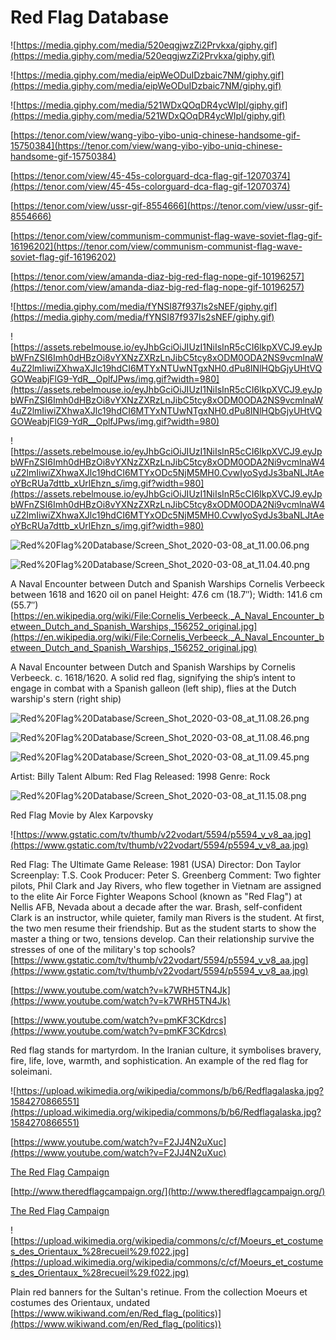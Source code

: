 # Red Flag Database

![https://media.giphy.com/media/520eqgjwzZi2Prvkxa/giphy.gif](https://media.giphy.com/media/520eqgjwzZi2Prvkxa/giphy.gif)

![https://media.giphy.com/media/eipWeODuIDzbaic7NM/giphy.gif](https://media.giphy.com/media/eipWeODuIDzbaic7NM/giphy.gif)

![https://media.giphy.com/media/521WDxQOqDR4ycWIpl/giphy.gif](https://media.giphy.com/media/521WDxQOqDR4ycWIpl/giphy.gif)

[https://tenor.com/view/wang-yibo-yibo-uniq-chinese-handsome-gif-15750384](https://tenor.com/view/wang-yibo-yibo-uniq-chinese-handsome-gif-15750384)

[https://tenor.com/view/45-45s-colorguard-dca-flag-gif-12070374](https://tenor.com/view/45-45s-colorguard-dca-flag-gif-12070374)

[https://tenor.com/view/ussr-gif-8554666](https://tenor.com/view/ussr-gif-8554666)

[https://tenor.com/view/communism-communist-flag-wave-soviet-flag-gif-16196202](https://tenor.com/view/communism-communist-flag-wave-soviet-flag-gif-16196202)

[https://tenor.com/view/amanda-diaz-big-red-flag-nope-gif-10196257](https://tenor.com/view/amanda-diaz-big-red-flag-nope-gif-10196257)

![https://media.giphy.com/media/fYNSI87f937Is2sNEF/giphy.gif](https://media.giphy.com/media/fYNSI87f937Is2sNEF/giphy.gif)

![https://assets.rebelmouse.io/eyJhbGciOiJIUzI1NiIsInR5cCI6IkpXVCJ9.eyJpbWFnZSI6Imh0dHBzOi8vYXNzZXRzLnJibC5tcy8xODM0ODA2NS9vcmlnaW4uZ2lmIiwiZXhwaXJlc19hdCI6MTYxNTUwNTgxNH0.dPu8INlHQbGjyUHtVQGOWeabjFlG9-YdR__OplfJPws/img.gif?width=980](https://assets.rebelmouse.io/eyJhbGciOiJIUzI1NiIsInR5cCI6IkpXVCJ9.eyJpbWFnZSI6Imh0dHBzOi8vYXNzZXRzLnJibC5tcy8xODM0ODA2NS9vcmlnaW4uZ2lmIiwiZXhwaXJlc19hdCI6MTYxNTUwNTgxNH0.dPu8INlHQbGjyUHtVQGOWeabjFlG9-YdR__OplfJPws/img.gif?width=980)

![https://assets.rebelmouse.io/eyJhbGciOiJIUzI1NiIsInR5cCI6IkpXVCJ9.eyJpbWFnZSI6Imh0dHBzOi8vYXNzZXRzLnJibC5tcy8xODM0ODA2Ni9vcmlnaW4uZ2lmIiwiZXhwaXJlc19hdCI6MTYxODc5NjM5MH0.CvwIyoSydJs3baNLJtAeoYBcRUa7dttb_xUrlEhzn_s/img.gif?width=980](https://assets.rebelmouse.io/eyJhbGciOiJIUzI1NiIsInR5cCI6IkpXVCJ9.eyJpbWFnZSI6Imh0dHBzOi8vYXNzZXRzLnJibC5tcy8xODM0ODA2Ni9vcmlnaW4uZ2lmIiwiZXhwaXJlc19hdCI6MTYxODc5NjM5MH0.CvwIyoSydJs3baNLJtAeoYBcRUa7dttb_xUrlEhzn_s/img.gif?width=980)

[]()

![Red%20Flag%20Database/Screen_Shot_2020-03-08_at_11.00.06.png](Red%20Flag%20Database/Screen_Shot_2020-03-08_at_11.00.06.png)

![Red%20Flag%20Database/Screen_Shot_2020-03-08_at_11.04.40.png](Red%20Flag%20Database/Screen_Shot_2020-03-08_at_11.04.40.png)

A Naval Encounter between Dutch and Spanish Warships
Cornelis Verbeeck
between 1618 and 1620
oil on panel
Height: 47.6 cm (18.7″); Width: 141.6 cm (55.7″)
[https://en.wikipedia.org/wiki/File:Cornelis_Verbeeck,_A_Naval_Encounter_between_Dutch_and_Spanish_Warships,_156252_original.jpg](https://en.wikipedia.org/wiki/File:Cornelis_Verbeeck,_A_Naval_Encounter_between_Dutch_and_Spanish_Warships,_156252_original.jpg)

A Naval Encounter between Dutch and Spanish Warships by Cornelis Verbeeck. c. 1618/1620. A solid red flag, signifying the ship’s intent to engage in combat with a Spanish galleon (left ship), flies at the Dutch warship's stern (right ship)

![Red%20Flag%20Database/Screen_Shot_2020-03-08_at_11.08.26.png](Red%20Flag%20Database/Screen_Shot_2020-03-08_at_11.08.26.png)

![Red%20Flag%20Database/Screen_Shot_2020-03-08_at_11.08.46.png](Red%20Flag%20Database/Screen_Shot_2020-03-08_at_11.08.46.png)

![Red%20Flag%20Database/Screen_Shot_2020-03-08_at_11.09.45.png](Red%20Flag%20Database/Screen_Shot_2020-03-08_at_11.09.45.png)

Artist: Billy Talent
Album: Red Flag
Released: 1998
Genre: Rock

![Red%20Flag%20Database/Screen_Shot_2020-03-08_at_11.15.08.png](Red%20Flag%20Database/Screen_Shot_2020-03-08_at_11.15.08.png)

Red Flag
Movie by Alex Karpovsky

![https://www.gstatic.com/tv/thumb/v22vodart/5594/p5594_v_v8_aa.jpg](https://www.gstatic.com/tv/thumb/v22vodart/5594/p5594_v_v8_aa.jpg)

Red Flag: The Ultimate Game
Release: 1981 (USA)
Director: Don Taylor
Screenplay: T.S. Cook
Producer: Peter S. Greenberg
Comment: Two fighter pilots, Phil Clark and Jay Rivers, who flew together in Vietnam are assigned to the elite Air Force Fighter Weapons School (known as "Red Flag") at Nellis AFB, Nevada about a decade after the war. Brash, self-confident Clark is an instructor, while quieter, family man Rivers is the student. At first, the two men resume their friendship. But as the student starts to show the master a thing or two, tensions develop. Can their relationship survive the stresses of one of the military's top schools?
[https://www.gstatic.com/tv/thumb/v22vodart/5594/p5594_v_v8_aa.jpg](https://www.gstatic.com/tv/thumb/v22vodart/5594/p5594_v_v8_aa.jpg)

[https://www.youtube.com/watch?v=k7WRH5TN4Jk](https://www.youtube.com/watch?v=k7WRH5TN4Jk)

[https://www.youtube.com/watch?v=pmKF3CKdrcs](https://www.youtube.com/watch?v=pmKF3CKdrcs)

Red flag stands for martyrdom. In the Iranian culture, it symbolises bravery, fire, life, love, warmth, and sophistication. An example of the red flag for soleimani.

![https://upload.wikimedia.org/wikipedia/commons/b/b6/Redflagalaska.jpg?1584270866551](https://upload.wikimedia.org/wikipedia/commons/b/b6/Redflagalaska.jpg?1584270866551)

[https://www.youtube.com/watch?v=F2JJ4N2uXuc](https://www.youtube.com/watch?v=F2JJ4N2uXuc)

[The Red Flag Campaign](http://www.theredflagcampaign.org/)

[](https://www.rcuniverse.com/forum/attachment.php?attachmentid=1989726)

[http://www.theredflagcampaign.org/](http://www.theredflagcampaign.org/)

[The Red Flag Campaign](http://www.theredflagcampaign.org/)

![https://upload.wikimedia.org/wikipedia/commons/c/cf/Moeurs_et_costumes_des_Orientaux_%28recueil%29.f022.jpg](https://upload.wikimedia.org/wikipedia/commons/c/cf/Moeurs_et_costumes_des_Orientaux_%28recueil%29.f022.jpg)

Plain red banners for the Sultan's retinue. From the collection Moeurs et costumes des Orientaux, undated
[https://www.wikiwand.com/en/Red_flag_(politics)](https://www.wikiwand.com/en/Red_flag_(politics))
